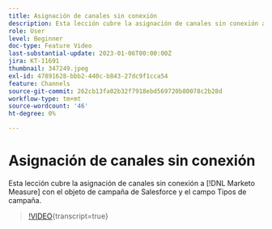 ```yaml
---
title: Asignación de canales sin conexión
description: Esta lección cubre la asignación de canales sin conexión a  [!DNL Marketo Measure] con el objeto de campaña de Salesforce y el campo Tipos de campaña.
role: User
level: Beginner
doc-type: Feature Video
last-substantial-update: 2023-01-06T00:00:00Z
jira: KT-11691
thumbnail: 347249.jpeg
exl-id: 47891628-bbb2-440c-b843-27dc9f1cca54
feature: Channels
source-git-commit: 262cb13fa02b32f7918ebd569720b80078c2b28d
workflow-type: tm+mt
source-wordcount: '46'
ht-degree: 0%

---
```


# Asignación de canales sin conexión

Esta lección cubre la asignación de canales sin conexión a [!DNL Marketo Measure] con el objeto de campaña de Salesforce y el campo Tipos de campaña.

>[!VIDEO](https://video.tv.adobe.com/v/347249/?learn=on){transcript=true}
